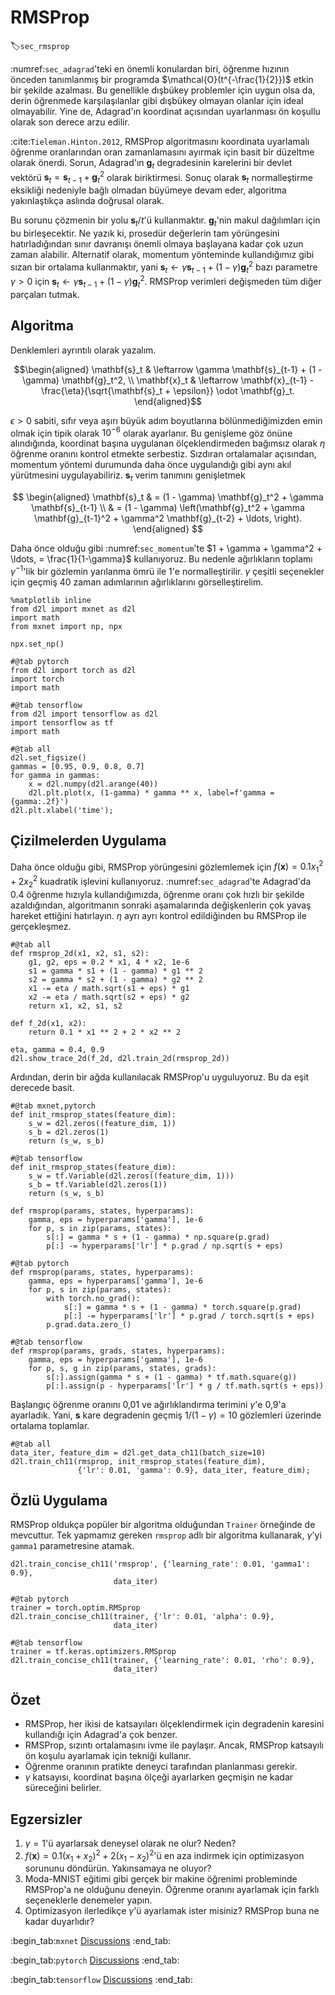 # RMSProp
:label:`sec_rmsprop`

:numref:`sec_adagrad`'teki en önemli konulardan biri, öğrenme hızının önceden tanımlanmış bir programda $\mathcal{O}(t^{-\frac{1}{2}})$ etkin bir şekilde azalması. Bu genellikle dışbükey problemler için uygun olsa da, derin öğrenmede karşılaşılanlar gibi dışbükey olmayan olanlar için ideal olmayabilir. Yine de, Adagrad'ın koordinat açısından uyarlanması ön koşullu olarak son derece arzu edilir. 

:cite:`Tieleman.Hinton.2012`, RMSProp algoritmasını koordinata uyarlamalı öğrenme oranlarından oran zamanlamasını ayırmak için basit bir düzeltme olarak önerdi. Sorun, Adagrad'ın $\mathbf{g}_t$ degradesinin karelerini bir devlet vektörü $\mathbf{s}_t = \mathbf{s}_{t-1} + \mathbf{g}_t^2$ olarak biriktirmesi. Sonuç olarak $\mathbf{s}_t$ normalleştirme eksikliği nedeniyle bağlı olmadan büyümeye devam eder, algoritma yakınlaştıkça aslında doğrusal olarak. 

Bu sorunu çözmenin bir yolu $\mathbf{s}_t / t$'ü kullanmaktır. $\mathbf{g}_t$'nin makul dağılımları için bu birleşecektir. Ne yazık ki, prosedür değerlerin tam yörüngesini hatırladığından sınır davranışı önemli olmaya başlayana kadar çok uzun zaman alabilir. Alternatif olarak, momentum yönteminde kullandığımız gibi sızan bir ortalama kullanmaktır, yani $\mathbf{s}_t \leftarrow \gamma \mathbf{s}_{t-1} + (1-\gamma) \mathbf{g}_t^2$ bazı parametre $\gamma > 0$ için $\mathbf{s}_t \leftarrow \gamma \mathbf{s}_{t-1} + (1-\gamma) \mathbf{g}_t^2$. RMSProp verimleri değişmeden tüm diğer parçaları tutmak. 

## Algoritma

Denklemleri ayrıntılı olarak yazalım. 

$$\begin{aligned}
    \mathbf{s}_t & \leftarrow \gamma \mathbf{s}_{t-1} + (1 - \gamma) \mathbf{g}_t^2, \\
    \mathbf{x}_t & \leftarrow \mathbf{x}_{t-1} - \frac{\eta}{\sqrt{\mathbf{s}_t + \epsilon}} \odot \mathbf{g}_t.
\end{aligned}$$

$\epsilon > 0$ sabiti, sıfır veya aşırı büyük adım boyutlarına bölünmediğimizden emin olmak için tipik olarak $10^{-6}$ olarak ayarlanır. Bu genişleme göz önüne alındığında, koordinat başına uygulanan ölçeklendirmeden bağımsız olarak $\eta$ öğrenme oranını kontrol etmekte serbestiz. Sızdıran ortalamalar açısından, momentum yöntemi durumunda daha önce uygulandığı gibi aynı akıl yürütmesini uygulayabiliriz. $\mathbf{s}_t$ verim tanımını genişletmek 

$$
\begin{aligned}
\mathbf{s}_t & = (1 - \gamma) \mathbf{g}_t^2 + \gamma \mathbf{s}_{t-1} \\
& = (1 - \gamma) \left(\mathbf{g}_t^2 + \gamma \mathbf{g}_{t-1}^2 + \gamma^2 \mathbf{g}_{t-2} + \ldots, \right).
\end{aligned}
$$

Daha önce olduğu gibi :numref:`sec_momentum`'te $1 + \gamma + \gamma^2 + \ldots, = \frac{1}{1-\gamma}$ kullanıyoruz. Bu nedenle ağırlıkların toplamı $\gamma^{-1}$'lik bir gözlemin yarılanma ömrü ile $1$'e normalleştirilir. $\gamma$ çeşitli seçenekler için geçmiş 40 zaman adımlarının ağırlıklarını görselleştirelim.

```{.python .input}
%matplotlib inline
from d2l import mxnet as d2l
import math
from mxnet import np, npx

npx.set_np()
```

```{.python .input}
#@tab pytorch
from d2l import torch as d2l
import torch
import math
```

```{.python .input}
#@tab tensorflow
from d2l import tensorflow as d2l
import tensorflow as tf
import math
```

```{.python .input}
#@tab all
d2l.set_figsize()
gammas = [0.95, 0.9, 0.8, 0.7]
for gamma in gammas:
    x = d2l.numpy(d2l.arange(40))
    d2l.plt.plot(x, (1-gamma) * gamma ** x, label=f'gamma = {gamma:.2f}')
d2l.plt.xlabel('time');
```

## Çizilmelerden Uygulama

Daha önce olduğu gibi, RMSProp yörüngesini gözlemlemek için $f(\mathbf{x})=0.1x_1^2+2x_2^2$ kuadratik işlevini kullanıyoruz. :numref:`sec_adagrad`'te Adagrad'da 0.4 öğrenme hızıyla kullandığımızda, öğrenme oranı çok hızlı bir şekilde azaldığından, algoritmanın sonraki aşamalarında değişkenlerin çok yavaş hareket ettiğini hatırlayın. $\eta$ ayrı ayrı kontrol edildiğinden bu RMSProp ile gerçekleşmez.

```{.python .input}
#@tab all
def rmsprop_2d(x1, x2, s1, s2):
    g1, g2, eps = 0.2 * x1, 4 * x2, 1e-6
    s1 = gamma * s1 + (1 - gamma) * g1 ** 2
    s2 = gamma * s2 + (1 - gamma) * g2 ** 2
    x1 -= eta / math.sqrt(s1 + eps) * g1
    x2 -= eta / math.sqrt(s2 + eps) * g2
    return x1, x2, s1, s2

def f_2d(x1, x2):
    return 0.1 * x1 ** 2 + 2 * x2 ** 2

eta, gamma = 0.4, 0.9
d2l.show_trace_2d(f_2d, d2l.train_2d(rmsprop_2d))
```

Ardından, derin bir ağda kullanılacak RMSProp'u uyguluyoruz. Bu da eşit derecede basit.

```{.python .input}
#@tab mxnet,pytorch
def init_rmsprop_states(feature_dim):
    s_w = d2l.zeros((feature_dim, 1))
    s_b = d2l.zeros(1)
    return (s_w, s_b)
```

```{.python .input}
#@tab tensorflow
def init_rmsprop_states(feature_dim):
    s_w = tf.Variable(d2l.zeros((feature_dim, 1)))
    s_b = tf.Variable(d2l.zeros(1))
    return (s_w, s_b)
```

```{.python .input}
def rmsprop(params, states, hyperparams):
    gamma, eps = hyperparams['gamma'], 1e-6
    for p, s in zip(params, states):
        s[:] = gamma * s + (1 - gamma) * np.square(p.grad)
        p[:] -= hyperparams['lr'] * p.grad / np.sqrt(s + eps)
```

```{.python .input}
#@tab pytorch
def rmsprop(params, states, hyperparams):
    gamma, eps = hyperparams['gamma'], 1e-6
    for p, s in zip(params, states):
        with torch.no_grad():
            s[:] = gamma * s + (1 - gamma) * torch.square(p.grad)
            p[:] -= hyperparams['lr'] * p.grad / torch.sqrt(s + eps)
        p.grad.data.zero_()
```

```{.python .input}
#@tab tensorflow
def rmsprop(params, grads, states, hyperparams):
    gamma, eps = hyperparams['gamma'], 1e-6
    for p, s, g in zip(params, states, grads):
        s[:].assign(gamma * s + (1 - gamma) * tf.math.square(g))
        p[:].assign(p - hyperparams['lr'] * g / tf.math.sqrt(s + eps))
```

Başlangıç öğrenme oranını 0,01 ve ağırlıklandırma terimini $\gamma$'e 0,9'a ayarladık. Yani, $\mathbf{s}$ kare degradenin geçmiş $1/(1-\gamma) = 10$ gözlemleri üzerinde ortalama toplamlar.

```{.python .input}
#@tab all
data_iter, feature_dim = d2l.get_data_ch11(batch_size=10)
d2l.train_ch11(rmsprop, init_rmsprop_states(feature_dim),
               {'lr': 0.01, 'gamma': 0.9}, data_iter, feature_dim);
```

## Özlü Uygulama

RMSProp oldukça popüler bir algoritma olduğundan `Trainer` örneğinde de mevcuttur. Tek yapmamız gereken `rmsprop` adlı bir algoritma kullanarak, $\gamma$'yi `gamma1` parametresine atamak.

```{.python .input}
d2l.train_concise_ch11('rmsprop', {'learning_rate': 0.01, 'gamma1': 0.9},
                       data_iter)
```

```{.python .input}
#@tab pytorch
trainer = torch.optim.RMSprop
d2l.train_concise_ch11(trainer, {'lr': 0.01, 'alpha': 0.9},
                       data_iter)
```

```{.python .input}
#@tab tensorflow
trainer = tf.keras.optimizers.RMSprop
d2l.train_concise_ch11(trainer, {'learning_rate': 0.01, 'rho': 0.9},
                       data_iter)
```

## Özet

* RMSProp, her ikisi de katsayıları ölçeklendirmek için degradenin karesini kullandığı için Adagrad'a çok benzer.
* RMSProp, sızıntı ortalamasını ivme ile paylaşır. Ancak, RMSProp katsayılı ön koşulu ayarlamak için tekniği kullanır.
* Öğrenme oranının pratikte deneyci tarafından planlanması gerekir.
* $\gamma$ katsayısı, koordinat başına ölçeği ayarlarken geçmişin ne kadar süreceğini belirler.

## Egzersizler

1. $\gamma = 1$'ü ayarlarsak deneysel olarak ne olur? Neden?
1. $f(\mathbf{x}) = 0.1 (x_1 + x_2)^2 + 2 (x_1 - x_2)^2$'ü en aza indirmek için optimizasyon sorununu döndürün. Yakınsamaya ne oluyor?
1. Moda-MNIST eğitimi gibi gerçek bir makine öğrenimi probleminde RMSProp'a ne olduğunu deneyin. Öğrenme oranını ayarlamak için farklı seçeneklerle denemeler yapın.
1. Optimizasyon ilerledikçe $\gamma$'ü ayarlamak ister misiniz? RMSProp buna ne kadar duyarlıdır?

:begin_tab:`mxnet`
[Discussions](https://discuss.d2l.ai/t/356)
:end_tab:

:begin_tab:`pytorch`
[Discussions](https://discuss.d2l.ai/t/1074)
:end_tab:

:begin_tab:`tensorflow`
[Discussions](https://discuss.d2l.ai/t/1075)
:end_tab:
